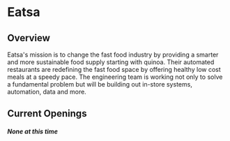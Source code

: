 # Eatsa

## Overview
Eatsa's mission is to change the fast food industry by providing a smarter and more sustainable food supply starting with quinoa. Their automated restaurants are redefining the fast food space by offering healthy low cost meals at a speedy pace. The engineering team is working not only to solve a fundamental problem but will be building out in-store systems, automation, data and more.

## Current Openings
##### None at this time
